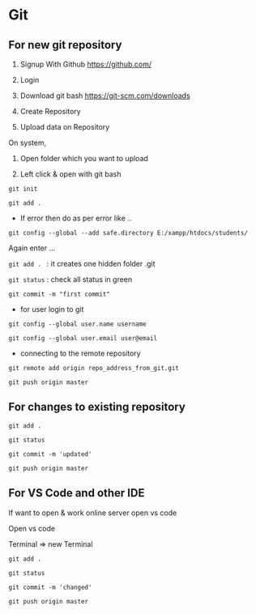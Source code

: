 # Git 

## For new git repository

1)	Signup With Github   https://github.com/ 

2)	Login 
 
3)	Download git bash https://git-scm.com/downloads 

4)	Create Repository
 
5)	Upload data on Repository
	
On system, 

1) Open folder which you want to upload

2) Left click & open with git bash
 
`git init`

`git add . `

- If error then do as per error like ..

`git config --global --add safe.directory E:/xampp/htdocs/students/`

Again enter … 

`git add . `    : it creates one hidden folder .git 

`git status`   : check all status in green 

`git commit -m "first commit"`

- for user login to git

`git config --global user.name username`

`git config --global user.email user@email`

- connecting to the remote repository

`git remote add origin repo_address_from_git.git`

`git push origin master`

## For changes to existing repository

`git add .`

`git status`

`git commit -m 'updated'`

`git push origin master`

## For VS Code and other IDE

If want to open & work online server  open vs code

Open vs code

Terminal => new Terminal

`git add .`

`git status`

`git commit -m 'changed'`

`git push origin master`



